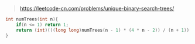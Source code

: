 > https://leetcode-cn.com/problems/unique-binary-search-trees/

``` c
int numTrees(int n){
    if(n <= 1) return 1;
    return (int)(((long long)numTrees(n - 1) * (4 * n - 2)) / (n + 1));
}
```